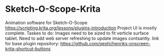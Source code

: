 # Sketch-O-Scope-Krita
Animation software for Sketch-O-Scope
https://scripting.krita.org/lessons/plugins-introduction
Project UI is mostly complete.
Taskes to do: Images need to be sized to fit verticle surface tablet. Need to add web server refreshing to update images contsantly. 
link for base plugin repository: https://github.com/qeshi/henriks-onscreen-krita-shortcut-buttons
